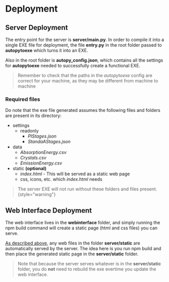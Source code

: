 # Deployment

## Server Deployment

The entry point for the server is **server/main.py**. In order to compile it into a single EXE file for deployment,
the file **entry.py** in the root folder passed to **autopytoexe** which turns it into an EXE.

Also in the root folder is **autopy_config.json**, which contains all the settings for **autopytoexe** needed to 
successfully create a functional EXE. 

>Remember to check that the paths in the *autopytoexe* config are correct for your machine,
>as they may be different from machine to machine

### Required files
Do note that the exe file generated assumes the following files and folders are present in its directory:

- settings
  - readonly
    - *PIStages.json*
    - *StandaAStages.json*
- data
  - *AbsorptionEnergy.csv*
  - *Crystals.csv*
  - *EmissionEnergy.csv*
- static **(optional)**
  - *index.html* - This will be served as a static web page
  - css, icons, etc. which *index.html* needs

> The server EXE will not run without these folders and files present.
{style="warning"}

## Web Interface Deployment
The web interface lives in the **webinterface** folder, and simply running the npm build command will create a static page 
(html and css files) you can serve.

[As described above](#required-files), any web files in the folder **server/static** are automatically served by the server. 
The idea here is you run npm build and then place the generated static page in the **server/static** folder.

> Note that because the server serves whatever is in the **server/static** folder, you do **not** need to rebuild the 
> exe evertime you update the web interface.